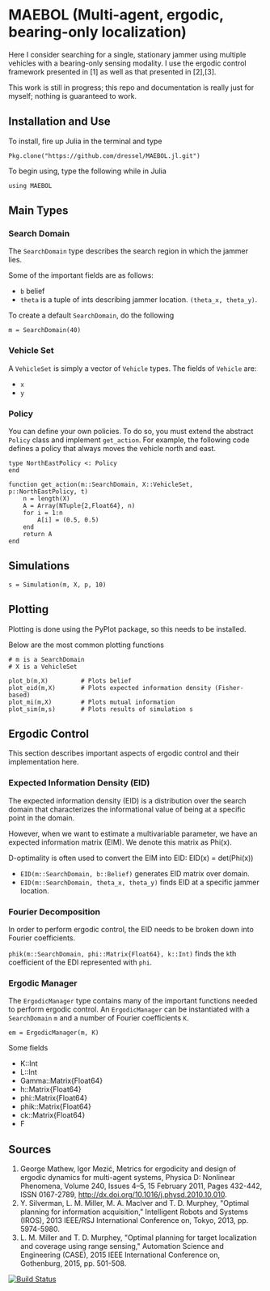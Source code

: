 # MAEBOL (Multi-agent, ergodic, bearing-only localization)
Here I consider searching for a single, stationary jammer using multiple vehicles with a bearing-only sensing modality.
I use the ergodic control framework presented in [1] as well as that presented in [2],[3].

This work is still in progress; this repo and documentation is really just for myself; nothing is guaranteed to work.

## Installation and Use
To install, fire up Julia in the terminal and type
```
Pkg.clone("https://github.com/dressel/MAEBOL.jl.git")
```
To begin using, type the following while in Julia
```
using MAEBOL
```

## Main Types

### Search Domain
The `SearchDomain` type describes the search region in which the jammer lies.

Some of the important fields are as follows:
* `b` belief
* `theta` is a tuple of ints describing jammer location. `(theta_x, theta_y)`.

To create a default `SearchDomain`, do the following
```
m = SearchDomain(40)
```

### Vehicle Set
A `VehicleSet` is simply a vector of `Vehicle` types.
The fields of `Vehicle` are:

* `x`
* `y`

### Policy
You can define your own policies. To do so, you must extend the abstract `Policy` class and implement `get_action`. For example, the following code defines a policy that always moves the vehicle north and east.
```
type NorthEastPolicy <: Policy
end

function get_action(m::SearchDomain, X::VehicleSet, p::NorthEastPolicy, t)
	n = length(X)
	A = Array(NTuple{2,Float64}, n)
	for i = 1:n
		A[i] = (0.5, 0.5)
	end
	return A
end
```

## Simulations
```
s = Simulation(m, X, p, 10)
```

## Plotting
Plotting is done using the PyPlot package, so this needs to be installed.

Below are the most common plotting functions
```
# m is a SearchDomain
# X is a VehicleSet

plot_b(m,X)			# Plots belief
plot_eid(m,X)		# Plots expected information density (Fisher-based)
plot_mi(m,X)		# Plots mutual information
plot_sim(m,s)		# Plots results of simulation s
```

## Ergodic Control
This section describes important aspects of ergodic control and their implementation here.

### Expected Information Density (EID)
The expected information density (EID) is a distribution over the search domain that characterizes the informational value of being at a specific point in the domain.

However, when we want to estimate a multivariable parameter, we have an expected information matrix (EIM).
We denote this matrix as Phi(x).

D-optimality is often used to convert the EIM into EID: EID(x) = det(Phi(x))

* `EID(m::SearchDomain, b::Belief)` generates EID matrix over domain.
* `EID(m::SearchDomain, theta_x, theta_y)` finds EID at a specific jammer location.

### Fourier Decomposition
In order to perform ergodic control, the EID needs to be broken down into Fourier coefficients.

`phik(m::SearchDomain, phi::Matrix{Float64}, k::Int)` finds the `k`th coefficient of the EDI represented with `phi`.

### Ergodic Manager
The `ErgodicManager` type contains many of the important functions needed to perform ergodic control.
An `ErgodicManager` can be instantiated with a `SearchDomain` `m` and a number of Fourier coefficients `K`.
```
em = ErgodicManager(m, K)
```
Some fields
* K::Int
* L::Int
* Gamma::Matrix{Float64}
* h::Matrix{Float64}
* phi::Matrix{Float64}
* phik::Matrix{Float64}
* ck::Matrix{Float64}
* F

## Sources

1. George Mathew, Igor Mezić, Metrics for ergodicity and design of ergodic dynamics for multi-agent systems, Physica D: Nonlinear Phenomena, Volume 240, Issues 4–5, 15 February 2011, Pages 432-442, ISSN 0167-2789, http://dx.doi.org/10.1016/j.physd.2010.10.010.
2. Y. Silverman, L. M. Miller, M. A. MacIver and T. D. Murphey, "Optimal planning for information acquisition," Intelligent Robots and Systems (IROS), 2013 IEEE/RSJ International Conference on, Tokyo, 2013, pp. 5974-5980.
3. L. M. Miller and T. D. Murphey, "Optimal planning for target localization and coverage using range sensing," Automation Science and Engineering (CASE), 2015 IEEE International Conference on, Gothenburg, 2015, pp. 501-508.

[![Build Status](https://travis-ci.org/dressel/MAEBOL.jl.svg?branch=master)](https://travis-ci.org/dressel/MAEBOL.jl)

